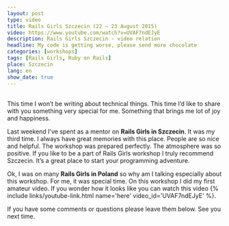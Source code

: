 ```yaml
---
layout: post
type: video
title: Rails Girls Szczecin (22 – 23 August 2015)
video: https://www.youtube.com/watch?v=UVAF7ndEJyE
description: Rails Girls Szczecin - video relation
headline: My code is getting worse, please send more chocolate
categories: [workshops]
tags: [Rails Girls, Ruby on Rails]
place: Szczecin
lang: en
show_date: true
---
```


<br>
This time I won’t be writing about technical things. This time I’d like to share with you something very special for me. Something that brings me lot of joy and happiness.

Last weekend I’ve spent as a mentor on **Rails Girls in Szczecin**. It was my third time. I always have great memories with this place. People are so nice and helpful. The workshop was prepared perfectly. The atmosphere was so positive. If you like to be a part of Rails Girls workshop I truly recommend Szczecin. It’s a great place to start your programming adventure.

Ok, I was on many **Rails Girls in Poland** so why am I talking especially about this workshop. For me, it was special time. On this workshop I did my first amateur video. If you wonder how it looks like you can watch this video
{% include links/youtube-link.html name='here' video_id='UVAF7ndEJyE' %}.

If you have some comments or questions please leave them below. See you next time.
